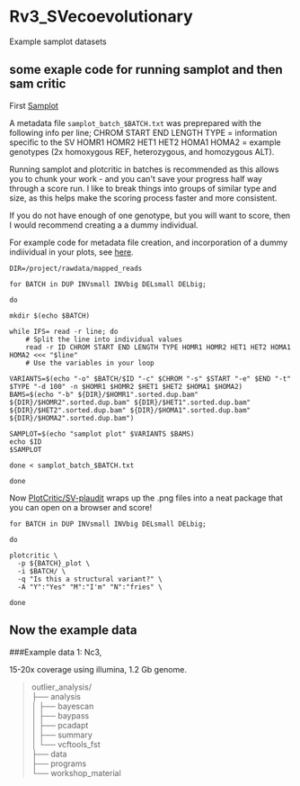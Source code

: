 # Rv3_SVecoevolutionary
Example samplot datasets

## some exaple code for running samplot and then sam critic

First [Samplot](https://genomebiology.biomedcentral.com/articles/10.1186/s13059-021-02380-5)

A metadata file ``samplot_batch_$BATCH.txt`` was preprepared with the following info per line;
CHROM START END LENGTH TYPE = information specific to the SV
HOMR1 HOMR2 HET1 HET2 HOMA1 HOMA2 = example genotypes (2x homoxygous REF, heterozygous, and homozygous ALT).

Running samplot and plotcritic in batches is recommended as this allows you to chunk your work - and you can't save your progress half way through a score run. I like to break things into groups of similar type and size, as this helps make the scoring process faster and more consistent.

If you do not have enough of one genotype, but you will want to score, then I would recommend creating a a dummy individual.

For example code for metadata file creation, and incorporation of a dummy indiividual in your plots, see [here](https://github.com/katarinastuart/Nc3_HihiSV/blob/main/Code_PDFs/2_Curation.pdf).


```
DIR=/project/rawdata/mapped_reads

for BATCH in DUP INVsmall INVbig DELsmall DELbig;

do

mkdir $(echo $BATCH)

while IFS= read -r line; do
    # Split the line into individual values
    read -r ID CHROM START END LENGTH TYPE HOMR1 HOMR2 HET1 HET2 HOMA1 HOMA2 <<< "$line"
    # Use the variables in your loop

VARIANTS=$(echo "-o" $BATCH/$ID "-c" $CHROM "-s" $START "-e" $END "-t" $TYPE "-d 100" -n $HOMR1 $HOMR2 $HET1 $HET2 $HOMA1 $HOMA2)
BAMS=$(echo "-b" ${DIR}/$HOMR1".sorted.dup.bam" ${DIR}/$HOMR2".sorted.dup.bam" ${DIR}/$HET1".sorted.dup.bam" ${DIR}/$HET2".sorted.dup.bam" ${DIR}/$HOMA1".sorted.dup.bam" ${DIR}/$HOMA2".sorted.dup.bam") 

SAMPLOT=$(echo "samplot plot" $VARIANTS $BAMS) 
echo $ID
$SAMPLOT

done < samplot_batch_$BATCH.txt

done

```

Now [PlotCritic/SV-plaudit](https://academic.oup.com/gigascience/article/7/7/giy064/5026174?login=false) wraps up the .png files into a neat package that you can open on a browser and score!


```
for BATCH in DUP INVsmall INVbig DELsmall DELbig;

do

plotcritic \
  -p ${BATCH}_plot \
  -i $BATCH/ \
  -q "Is this a structural variant?" \
  -A "Y":"Yes" "M":"I'm" "N":"fries" \

done
```


## Now the example data

###Example data 1: Nc3, 

15-20x coverage using illumina, 1.2 Gb genome.


> outlier_analysis/ <br>
> ├── analysis <br>
> │   ├── bayescan <br>
> │   ├── baypass <br>
> │   ├── pcadapt <br>
> │   ├── summary <br>
> │   └── vcftools_fst <br>
> ├── data  <br>
> ├── programs  <br>
> └── workshop_material <br>


